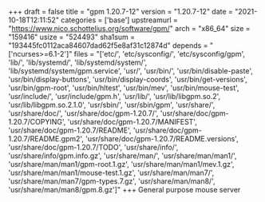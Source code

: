 +++
draft = false
title = "gpm 1.20.7-12"
version = "1.20.7-12"
date = "2021-10-18T12:11:52"
categories = ['base']
upstreamurl = "https://www.nico.schottelius.org/software/gpm/"
arch = "x86_64"
size = "159416"
usize = "524493"
sha1sum = "193445fc0112aca84607dad62f5e8af31c12874d"
depends = "['ncurses>=6.1-2']"
files = "['etc/', 'etc/sysconfig/', 'etc/sysconfig/gpm', 'lib/', 'lib/systemd/', 'lib/systemd/system/', 'lib/systemd/system/gpm.service', 'usr/', 'usr/bin/', 'usr/bin/disable-paste', 'usr/bin/display-buttons', 'usr/bin/display-coords', 'usr/bin/get-versions', 'usr/bin/gpm-root', 'usr/bin/hltest', 'usr/bin/mev', 'usr/bin/mouse-test', 'usr/include/', 'usr/include/gpm.h', 'usr/lib/', 'usr/lib/libgpm.so.2', 'usr/lib/libgpm.so.2.1.0', 'usr/sbin/', 'usr/sbin/gpm', 'usr/share/', 'usr/share/doc/', 'usr/share/doc/gpm-1.20.7/', 'usr/share/doc/gpm-1.20.7/COPYING', 'usr/share/doc/gpm-1.20.7/MANIFEST', 'usr/share/doc/gpm-1.20.7/README', 'usr/share/doc/gpm-1.20.7/README.gpm2', 'usr/share/doc/gpm-1.20.7/README.versions', 'usr/share/doc/gpm-1.20.7/TODO', 'usr/share/info/', 'usr/share/info/gpm.info.gz', 'usr/share/man/', 'usr/share/man/man1/', 'usr/share/man/man1/gpm-root.1.gz', 'usr/share/man/man1/mev.1.gz', 'usr/share/man/man1/mouse-test.1.gz', 'usr/share/man/man7/', 'usr/share/man/man7/gpm-types.7.gz', 'usr/share/man/man8/', 'usr/share/man/man8/gpm.8.gz']"
+++
General purpose mouse server